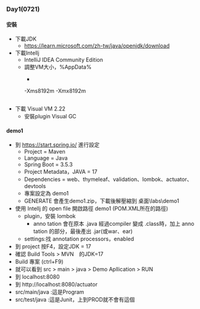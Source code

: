 ### Day1(0721)
#### 安裝
- 下載JDK
  - https://learn.microsoft.com/zh-tw/java/openjdk/download
- 下載Intellj
  - IntelliJ IDEA Community Edition
  - 調整VM大小，%AppData%
    - ```
     -Xms8192m
     -Xmx8192m
      ```
- 下載 Visual VM 2.22
  - 安裝plugin Visual GC

#### demo1
- 到 https://start.spring.io/ 進行設定
  - Project = Maven
  - Language = Java
  - Spring Boot = 3.5.3
  - Project Metadata，JAVA = 17
  - Dependencies = web、thymeleaf、validation、lombok、actuator、devtools
  - 專案設定為 demo1
  - GENERATE 會產生demo1.zip，下載後解壓縮到 桌面\labs\demo1
- 使用 Intellj 的 open file 開啟路徑 demo1 (POM.XML所在的路徑)
  - plugin，安裝 lombok
    - anno tation 會在原本 .java 經過compiler 變成 .class時，加上 anno tation 的部分，最後產出 .jar(或war、ear)
  - settings:找 annotation processors，enabled
- 到 project 按F4，設定JDK = 17
- 確認 Build Tools > MVN　的JDK=17
- Build 專案 (ctrl+F9)
- 就可以看到 src > main > java > Demo Apllication > RUN
- 到 localhost:8080
- 到 http://localhost:8080/actuator
- src/main/java :這是Program
- src/test/java :這是Junit，上到PROD就不會有這個
